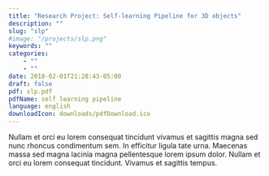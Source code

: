 ```yaml
---
title: "Research Project: Self-learning Pipeline for 3D objects"
description: ""
slug: "slp"
#image: "/projects/slp.png"
keywords: ""
categories: 
    - ""
    - ""
date: 2018-02-01T21:28:43-05:00
draft: false
pdf: slp.pdf
pdfName: self learning pipeline
language: english
downloadIcon: downloads/pdfDownload.ico
---
```


Nullam et orci eu lorem consequat tincidunt vivamus et sagittis magna sed nunc rhoncus condimentum sem. In efficitur ligula tate urna. Maecenas massa sed magna lacinia magna pellentesque lorem ipsum dolor. Nullam et orci eu lorem consequat tincidunt. Vivamus et sagittis tempus.